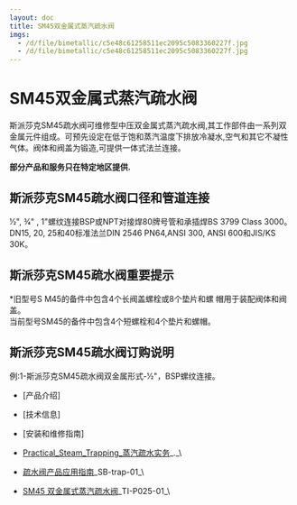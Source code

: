 ```yaml
---
layout: doc
title: SM45双金属式蒸汽疏水阀
imgs:
  - /d/file/bimetallic/c5e48c61258511ec2095c5083360227f.jpg
  - /d/file/bimetallic/c5e48c61258511ec2095c5083360227f.jpg
---
```


# SM45双金属式蒸汽疏水阀

斯派莎克SM45疏水阀可维修型中压双金属式蒸汽疏水阀,其工作部件由一系列双金属元件组成。可预先设定在低于饱和蒸汽温度下排放冷凝水,空气和其它不凝性气体。阀体和阀盖为锻造,可提供一体式法兰连接。

**部分产品和服务只在特定地区提供.**

## 斯派莎克SM45疏水阀口径和管道连接

1⁄2", 3⁄4" , 1"螺纹连接BSP或NPT对接焊80牌号管和承插焊BS 3799 Class 3000。  
DN15, 20, 25和40标准法兰DIN 2546 PN64,ANSI 300, ANSI 600和JIS/KS 30K。

## 斯派莎克SM45疏水阀重要提示

\*旧型号S M45的备件中包含4个长阀盖螺栓或8个垫片和螺 帽用于装配阀体和阀盖。  
当前型号SM45的备件中包含4个短螺栓和4个垫片和螺帽。

## 斯派莎克SM45疏水阀订购说明

例:1-斯派莎克SM45疏水阀双金属形式-1⁄2"，BSP螺纹连接。

- [产品介绍]
- [技术信息]
- [安装和维修指南]

- [Practical_Steam_Trapping\_蒸汽疏水实务](/d/pdf/Practical_Steam_Trapping_蒸汽疏水实务.pdf)\_.\_\
- [疏水阀产品应用指南](/d/pdf/SB-trap-01-%E7%96%8F%E6%B0%B4%E9%98%80%E4%BA%A7%E5%93%81%E5%BA%94%E7%94%A8%E6%8C%87%E5%8D%97.pdf)\_SB-trap-01\_\

- [SM45 双金属式蒸汽疏水阀](/d/pdf/TI-P025-01-SM45%20双金属式蒸汽疏水阀.pdf)\_TI-P025-01\_\
